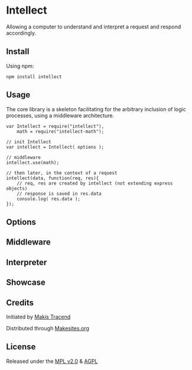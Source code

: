 # Intellect

Allowing a computer to understand and interpret a request and respond accordingly.


## Install

Using npm:
```
npm install intellect
```


## Usage

The core library is a skeleton facilitating for the arbitrary inclusion of logic processes, using a middleware architecture.

```
var Intellect = require("intellect"),
	math = require("intellect-math");

// init Intellect
var intellect = Intellect( options );

// middleware
intellect.use(math);

// then later, in the context of a request
intellect(data, function(req, res){
	// req, res are created by intellect (not extending express objects)
	// response is saved in res.data
	console.log( res.data );
});

```


## Options


## Middleware


## Interpreter



## Showcase


## Credits

Initiated by [Makis Tracend](http://github.com/tracend)

Distributed through [Makesites.org](http://makesites.org)


## License

Released under the [MPL v2.0](http://www.mozilla.org/MPL/2.0/) & [AGPL](http://www.gnu.org/licenses/agpl.html)
